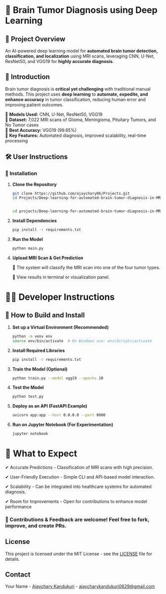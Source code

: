 
# 🧠 Brain Tumor Diagnosis using Deep Learning  

## 📝 Project Overview  
An AI-powered deep learning model for **automated brain tumor detection, classification, and localization** using MRI scans, leveraging CNN, U-Net, ResNet50, and VGG19 for **highly accurate diagnosis**.  

## 🚀 Introduction  
Brain tumor diagnosis is **critical yet challenging** with traditional manual methods. This project uses **deep learning** to **automate, expedite, and enhance accuracy** in tumor classification, reducing human error and improving patient outcomes.  

🔹 **Models Used:** CNN, U-Net, ResNet50, VGG19  
🔹 **Dataset:** 7,022 MRI scans of Glioma, Meningioma, Pituitary Tumors, and No Tumor cases  
🔹 **Best Accuracy:** VGG19 (99.65%)  
🔹 **Key Features:** Automated diagnosis, improved scalability, real-time processing  

## 🛠️ User Instructions  

### 📌 Installation  
1. **Clone the Repository**  
   ```bash
   git clone https://github.com/ajaychary06/Projects.git
   cd Projects/Deep-learning-for-automated-brain-tumor-diagnosis-in-MRI-scans/


   cd projects/Deep-learning-for-automated-brain-tumor-diagnosis-in-MRI-scans
2. **Install Dependencies**
   ```bash
   pip install -r requirements.txt
3. **Run the Model**
	 ```bash 
   python main.py
   
4. **Upload MRI Scan & Get Prediction**
   
	🔹 The system will classify the MRI scan into one of the four tumor types.

	🔹 View results in terminal or visualization panel.

# 👨‍💻 Developer Instructions
##  🔧 How to Build and Install
1. **Set up a Virtual Environment (Recommended)**
	``` bash
	python -m venv env
	source env/bin/activate  # On Windows use: env\Scripts\activate
2. **Install Required Libraries**
	```bash
	pip install -r requirements.txt
3. **Train the Model (Optional)**
   ```bash
   python train.py --model vgg19 --epochs 10
4. **Test the Model**
	```bash
 	python test.py
5. **Deploy as an API (FastAPI Example)**
	```bash
 	uvicorn app:app --host 0.0.0.0 --port 8000
6. **Run on Jupyter Notebook (For Experimentation)**
   ```bash
   jupyter notebook

# 🎯 What to Expect

✔ Accurate Predictions - Classification of MRI scans with high precision.

✔ User-Friendly Execution - Simple CLI and API-based model interaction.

✔ Scalability - Can be integrated into healthcare systems for automated diagnosis.

✔ Room for Improvements - Open for contributions to enhance model performance

### 📢 Contributions & Feedback are welcome! Feel free to fork, improve, and create PRs.



## License

This project is licensed under the MIT License - see the [LICENSE](https://github.com/ajaychary06/Projects/blob/main/LICENSE) file for details.


## Contact

Your Name - [Ajaychary Kandukuri](https://www.linkedin.com/in/ajaychary-kandukuri-053a5a25a) - ajaycharykandukuri0629@gmail.com








